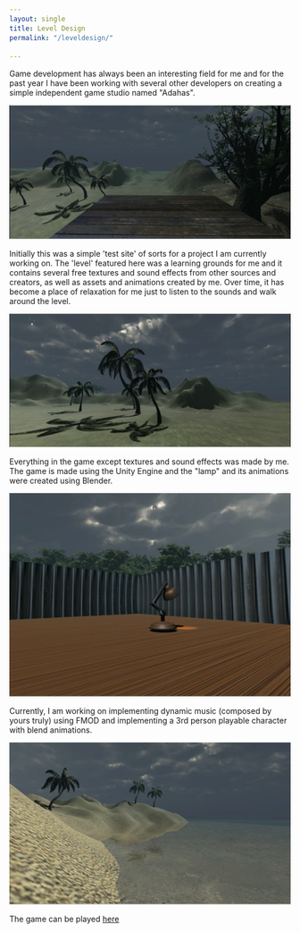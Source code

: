 ```yaml
---
layout: single
title: Level Design
permalink: "/leveldesign/"

---
```


Game development has always been an interesting field for me and for the past year I have been working with several other developers on creating a simple independent game studio named "Adahas". 

![ld1](/uploads/LevelDesign1.jpg)

Initially this was a simple 'test site' of sorts for a project I am currently working on. The 'level' featured here was a learning grounds for me and it contains several free textures and sound effects from other sources and creators, as well as assets and animations created by me.  Over time, it has become a place of relaxation for me just to listen to the sounds and walk around the level.

![ld2](/uploads/LevelDesign2.jpg)

 Everything in the game except textures and sound effects was made by me. The game is made using the Unity Engine and the "lamp" and its animations were created using Blender.

![ld3](/uploads/LevelDesign3.jpg)

 Currently, I am working on implementing dynamic music (composed by yours truly) using FMOD and implementing a 3rd person playable character with blend animations.

![ld4](/uploads/LevelDesign4.jpg)

The game can be played [here](https://en-jay.itch.io/level-design)
